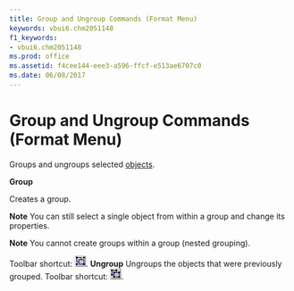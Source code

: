 ```yaml
---
title: Group and Ungroup Commands (Format Menu)
keywords: vbui6.chm2051148
f1_keywords:
- vbui6.chm2051148
ms.prod: office
ms.assetid: f4cee144-eee3-a596-ffcf-e513ae6707c0
ms.date: 06/08/2017
---
```



# Group and Ungroup Commands (Format Menu)

Groups and ungroups selected [objects](vbe-glossary.md).

 **Group**

Creates a group.


 **Note**  You can still select a single object from within a group and change its properties.


 **Note**  You cannot create groups within a group (nested grouping).

Toolbar shortcut: 
![Toolbar button](../../../images/tbr_grp_ZA01201704.gif).
 **Ungroup**
Ungroups the objects that were previously grouped.
Toolbar shortcut: 
![Toolbar button](../../../images/tbr_ugrp_ZA01201760.gif).

